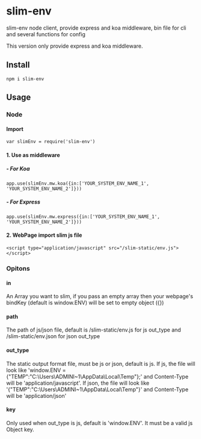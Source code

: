 # slim-env

slim-env node client, provide express and koa middleware, bin file for cli and several functions for config

This version only provide express and koa middleware.

## Install

```
npm i slim-env
```

## Usage

### Node

#### Import
```
var slimEnv = require('slim-env')
```

#### 1. Use as middleware

##### - For Koa
```
app.use(slimEnv.mw.koa({in:['YOUR_SYSTEM_ENV_NAME_1', 'YOUR_SYSTEM_ENV_NAME_2']}))
```

##### - For Express
```
app.use(slimEnv.mw.express({in:['YOUR_SYSTEM_ENV_NAME_1', 'YOUR_SYSTEM_ENV_NAME_2']}))
```


#### 2. WebPage import slim js file
```
<script type="application/javascript" src="/slim-static/env.js"></script>
```

### Opitons

#### in
An Array you want to slim, if you pass an empty array then your webpage's bindKey (default is window.ENV) will be set to empty object ({})

#### path
The path of js/json file, default is /slim-static/env.js for js out_type and /slim-static/env.json for json out_type

#### out_type
The static output format file, must be js or json, default is js. 
If js, the file will look like 'window.ENV = {"TEMP":"C:\\Users\\ADMINI~1\\AppData\\Local\\Temp"};' and Content-Type will be 'application/javascript'. 
If json, the file will look like '{"TEMP":"C:\\Users\\ADMINI~1\\AppData\\Local\\Temp"}' and Content-Type will be 'application/json'


#### key
Only used when out_type is js, default is 'window.ENV'. It must be a valid js Object key.